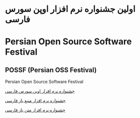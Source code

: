 # اولین جشنواره نرم افزار اوپن سورس فارسی

# Persian Open Source Software Festival

## POSSF (Persian OSS Festival)

Persian Open Source Software Festival

[جشنواره نرم افزار اوپن سورس فارسی](https://possf.ir/)

[جشنواره نرم افزار منبع باز فارسی](https://possf.ir/)

[جشنواره نرم افزار متن باز فارسی](https://possf.ir/)
